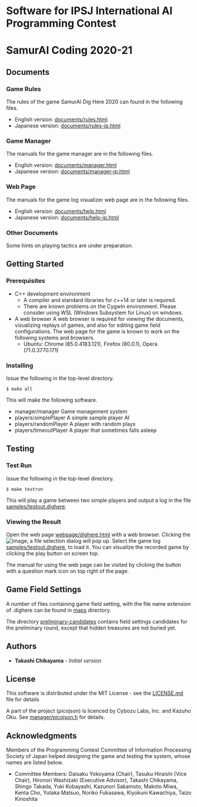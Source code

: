 # Software for IPSJ International AI Programming Contest
#   SamurAI Coding 2020-21

## Documents
### Game Rules
The rules of the game SamurAI Dig Here 2020 can found in the following files.

* English version: [documents/rules.html](documents/rules.html)
* Japanese version: [documents/rules-jp.html](documents/rules-jp.html)
### Game Manager
The manuals for the game manager are in the following files.

* English version: [documents/manager.html](documents/manager.html)
* Japanese version: [documents/manager-jp.html](documents/manager-jp.html)
### Web Page
The manuals for the game log visualizer web page are in the following files.

* English version: [documents/help.html](documents/help.html)
* Japanese version: [documents/help-jp.html](documents/help-jp.html)
### Other Documents
Some hints on playing tactics are under preparation.

## Getting Started
### Prerequisites
* C++ development environment
	* A compiler and standard libraries for c++14 or later is required.
	* There are known problems on the Cygwin environment.
Please consider using WSL (Windows Subsystem for Linux) on windows.
* A web browser
A web browser is required for viewing the documents,
visualizing replays of games,
and also for editing game field configurations.
The web page for the game is known to work
on the following systems and browsers.
	* Ubuntu: Chrome (85.0.4183.121), Firefox (80.0.1), Opera (71.0.3770.171)

### Installing

Issue the following in the top-level directory.

```
$ make all
```

This will make the following software.

* manager/manager
   Game management system
* players/simplePlayer
   A simple sample player AI
* players/randomPlayer
   A player with random plays
* players/timeoutPlayer
   A player that sometimes falls asleep

## Testing

### Test Run
Issue the following in the top-level directory.

```
$ make testrun
```

This will play a game between two simple players and output a log in the file [samples/testout.dighere](samples/testout.dighere).

### Viewing the Result

Open the web page [webpage/dighere.html](webpage/dighere.html) with a
web browser.  Clicking the ![Image](icons/import.png "import button"),
a file selection dialog will pop up.  Select the game log
[samples/testout.dighere](samples/testout.dighere), to load it.  You
can visualize the recorded game by clicking the play button on screen
top.

The manual for using the web page can be visited by clicking the
button with a question mark icon on top right of the page.

## Game Field Settings

A number of files containing game field setting, with the file name extension
of .dighere can be found in [maps](maps) directory.

The directory [preliminary-candidates](maps/preliminary-candidates) contains
field settings candidates for the preliminary round,
except that hidden treasures are not buried yet.

## Authors

* **Takashi Chikayama** - *Initial version*

## License

This software is distributed under the MIT License - see the [LICENSE.md](LICENSE.md) file for details

A part of the project (picojson) is licenced by Cybozu Labs, Inc. and Kazuho Oku.
See [manager/picojson.h](manager/picojson.h) for details.

## Acknowledgments

Members of the Programming Contest Committee of Information Processing Society of Japan helped designing the game and testing the system, whose names are listed below.

* Committee Members: 
Daisaku Yokoyama (Chair), Tasuku Hiraishi (Vice Chair), Hironori Washizaki (Executive Advisor), Takashi Chikayama, Shingo Takada, Yuki Kobayashi, Kazunori Sakamoto, Makoto Miwa, Kenta Cho, Yutaka Matsuo, Noriko Fukasawa, Kiyokuni Kawachiya, Taizo Kinoshita
